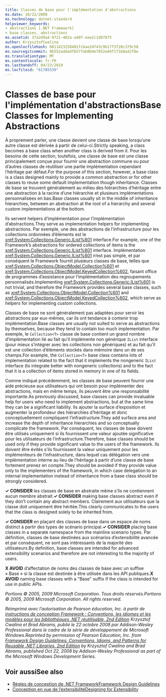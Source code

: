 ```yaml
---
title: Classes de base pour l'implémentation d'abstractions
ms.date: 10/22/2008
ms.technology: dotnet-standard
helpviewer_keywords:
- abstractions [.NET Framework]
- base classes, abstractions
ms.assetid: 37a2d9a4-9721-482a-a40f-eee2c1d97875
author: KrzysztofCwalina
ms.openlocfilehash: 6811423258481fcbae24743c9b17f3f20c379c58
ms.sourcegitcommit: 9b552addadfb57fab0b9e7852ed4f1f1b8a42f8e
ms.translationtype: MT
ms.contentlocale: fr-FR
ms.lasthandoff: 04/23/2019
ms.locfileid: "61785539"
---
```

# <a name="base-classes-for-implementing-abstractions"></a><span data-ttu-id="63bb4-102">Classes de base pour l'implémentation d'abstractions</span><span class="sxs-lookup"><span data-stu-id="63bb4-102">Base Classes for Implementing Abstractions</span></span>
<span data-ttu-id="63bb4-103">À proprement parler, une classe devient une classe de base lorsqu’une autre classe est dérivée à partir de celui-ci.</span><span class="sxs-lookup"><span data-stu-id="63bb4-103">Strictly speaking, a class becomes a base class when another class is derived from it.</span></span> <span data-ttu-id="63bb4-104">Pour les besoins de cette section, toutefois, une classe de base est une classe principalement conçue pour fournir une abstraction commune ou pour d’autres classes de réutiliser une partie implémentation cependant l’héritage par défaut.</span><span class="sxs-lookup"><span data-stu-id="63bb4-104">For the purpose of this section, however, a base class is a class designed mainly to provide a common abstraction or for other classes to reuse some default implementation though inheritance.</span></span> <span data-ttu-id="63bb4-105">Classes de base se trouvent généralement au milieu des hiérarchies d’héritage entre une abstraction à la racine d’une hiérarchie et plusieurs implémentations personnalisées en bas.</span><span class="sxs-lookup"><span data-stu-id="63bb4-105">Base classes usually sit in the middle of inheritance hierarchies, between an abstraction at the root of a hierarchy and several custom implementations at the bottom.</span></span>  
  
 <span data-ttu-id="63bb4-106">Ils servent helpers d’implémentation pour l’implémentation d’abstractions.</span><span class="sxs-lookup"><span data-stu-id="63bb4-106">They serve as implementation helpers for implementing abstractions.</span></span> <span data-ttu-id="63bb4-107">Par exemple, une des abstractions de l’infrastructure pour les collections ordonnées d’éléments est le <xref:System.Collections.Generic.IList%601> interface.</span><span class="sxs-lookup"><span data-stu-id="63bb4-107">For example, one of the Framework’s abstractions for ordered collections of items is the <xref:System.Collections.Generic.IList%601> interface.</span></span> <span data-ttu-id="63bb4-108">Implémentation <xref:System.Collections.Generic.IList%601> n’est pas simple, et par conséquent le Framework fournit plusieurs classes de base, telles que <xref:System.Collections.ObjectModel.Collection%601> et <xref:System.Collections.ObjectModel.KeyedCollection%602>, faisant office de programmes d’assistance pour l’implémentation des regroupements personnalisés.</span><span class="sxs-lookup"><span data-stu-id="63bb4-108">Implementing <xref:System.Collections.Generic.IList%601> is not trivial, and therefore the Framework provides several base classes, such as <xref:System.Collections.ObjectModel.Collection%601> and <xref:System.Collections.ObjectModel.KeyedCollection%602>, which serve as helpers for implementing custom collections.</span></span>  
  
 <span data-ttu-id="63bb4-109">Classes de base ne sont généralement pas adaptées pour servir les abstractions par eux-mêmes, car ils ont tendance à contenir trop implémentation.</span><span class="sxs-lookup"><span data-stu-id="63bb4-109">Base classes are usually not suited to serve as abstractions by themselves, because they tend to contain too much implementation.</span></span> <span data-ttu-id="63bb4-110">Par exemple, le `Collection<T>` classe de base contient un grand nombre d’implémentation lié au fait qu’il implémente non générique `IList` interface (pour mieux s’intégrer avec les collections non génériques) et au fait qu’il est une collection d’éléments stockés dans mémoire dans un de ses champs.</span><span class="sxs-lookup"><span data-stu-id="63bb4-110">For example, the `Collection<T>` base class contains lots of implementation related to the fact that it implements the nongeneric `IList` interface (to integrate better with nongeneric collections) and to the fact that it is a collection of items stored in memory in one of its fields.</span></span>  
  
 <span data-ttu-id="63bb4-111">Comme indiqué précédemment, les classes de base peuvent fournir une aide précieuse aux utilisateurs qui ont besoin pour implémenter des abstractions, mais en même temps, ils peuvent être une responsabilité importante.</span><span class="sxs-lookup"><span data-stu-id="63bb4-111">As previously discussed, base classes can provide invaluable help for users who need to implement abstractions, but at the same time they can be a significant liability.</span></span> <span data-ttu-id="63bb4-112">Ils ajouter la surface d’exposition et augmenter la profondeur des hiérarchies d’héritage et donc conceptuellement compliquent l’infrastructure.</span><span class="sxs-lookup"><span data-stu-id="63bb4-112">They add surface area and increase the depth of inheritance hierarchies and so conceptually complicate the framework.</span></span> <span data-ttu-id="63bb4-113">Par conséquent, les classes de base doivent être utilisés uniquement si ils fournissent une valeur ajoutée significative pour les utilisateurs de l’infrastructure.</span><span class="sxs-lookup"><span data-stu-id="63bb4-113">Therefore, base classes should be used only if they provide significant value to the users of the framework.</span></span> <span data-ttu-id="63bb4-114">Ils doivent être évités s’ils fournissent la valeur uniquement pour les implémenteurs de l’infrastructure, dans lequel cas délégation vers une implémentation interne au lieu de l’héritage à partir d’une classe de base fortement prenez en compte.</span><span class="sxs-lookup"><span data-stu-id="63bb4-114">They should be avoided if they provide value only to the implementers of the framework, in which case delegation to an internal implementation instead of inheritance from a base class should be strongly considered.</span></span>  
  
 <span data-ttu-id="63bb4-115">**✓ CONSIDER** les classes de base en abstraite même s’ils ne contiennent aucun membre abstrait.</span><span class="sxs-lookup"><span data-stu-id="63bb4-115">**✓ CONSIDER** making base classes abstract even if they don’t contain any abstract members.</span></span> <span data-ttu-id="63bb4-116">Clairement aux utilisateurs que la classe doit uniquement être héritée.</span><span class="sxs-lookup"><span data-stu-id="63bb4-116">This clearly communicates to the users that the class is designed solely to be inherited from.</span></span>  
  
 <span data-ttu-id="63bb4-117">**✓ CONSIDER** en plaçant des classes de base dans un espace de noms distinct à partir des types de scénario principal.</span><span class="sxs-lookup"><span data-stu-id="63bb4-117">**✓ CONSIDER** placing base classes in a separate namespace from the mainline scenario types.</span></span> <span data-ttu-id="63bb4-118">Par définition, classes de base destinées aux scénarios d’extensibilité avancée et par conséquent, ne sont pas intéressants de la majorité des utilisateurs.</span><span class="sxs-lookup"><span data-stu-id="63bb4-118">By definition, base classes are intended for advanced extensibility scenarios and therefore are not interesting to the majority of users.</span></span>  
  
 <span data-ttu-id="63bb4-119">**X AVOID** d’affectation de noms des classes de base avec un suffixe « Base » si la classe est destinée à être utilisée dans les API publiques.</span><span class="sxs-lookup"><span data-stu-id="63bb4-119">**X AVOID** naming base classes with a "Base" suffix if the class is intended for use in public APIs.</span></span>  
  
 <span data-ttu-id="63bb4-120">*Portions © 2005, 2009 Microsoft Corporation. Tous droits réservés.*</span><span class="sxs-lookup"><span data-stu-id="63bb4-120">*Portions © 2005, 2009 Microsoft Corporation. All rights reserved.*</span></span>  
  
 <span data-ttu-id="63bb4-121">*Réimprimé avec l’autorisation de Pearson éducation, Inc. à partir de [instructions de conception Framework : Conventions, les idiomes et les modèles pour les bibliothèques .NET réutilisable, 2nd Edition](https://www.informit.com/store/framework-design-guidelines-conventions-idioms-and-9780321545619) Krzysztof Cwalina et Brad Abrams, publié le 22 octobre 2008 par Addison-Wesley Professional dans le cadre de la série de développement de Microsoft Windows.*</span><span class="sxs-lookup"><span data-stu-id="63bb4-121">*Reprinted by permission of Pearson Education, Inc. from [Framework Design Guidelines: Conventions, Idioms, and Patterns for Reusable .NET Libraries, 2nd Edition](https://www.informit.com/store/framework-design-guidelines-conventions-idioms-and-9780321545619) by Krzysztof Cwalina and Brad Abrams, published Oct 22, 2008 by Addison-Wesley Professional as part of the Microsoft Windows Development Series.*</span></span>  
  
## <a name="see-also"></a><span data-ttu-id="63bb4-122">Voir aussi</span><span class="sxs-lookup"><span data-stu-id="63bb4-122">See also</span></span>

- [<span data-ttu-id="63bb4-123">Règles de conception de .NET Framework</span><span class="sxs-lookup"><span data-stu-id="63bb4-123">Framework Design Guidelines</span></span>](../../../docs/standard/design-guidelines/index.md)
- [<span data-ttu-id="63bb4-124">Conception en vue de l’extensibilité</span><span class="sxs-lookup"><span data-stu-id="63bb4-124">Designing for Extensibility</span></span>](../../../docs/standard/design-guidelines/designing-for-extensibility.md)

